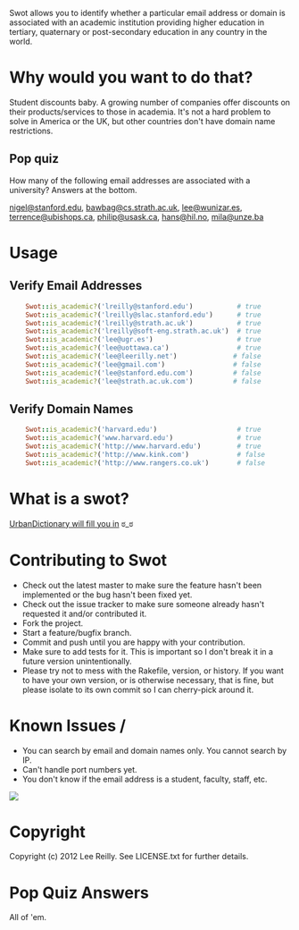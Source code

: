 Swot allows you to identify whether a particular email address or domain
is associated with an academic institution providing higher education in
tertiary, quaternary or post-secondary education in any country in the
world.

# Why would you want to do that?

Student discounts baby. A growing number of companies offer discounts on their products/services to those in academia. It's not a hard problem to solve in America or the UK, but other countries don't have domain name restrictions.

## Pop quiz

How many of the following email addresses are associated with a university? Answers at the bottom.

nigel@stanford.edu, bawbag@cs.strath.ac.uk, lee@wunizar.es, terrence@ubishops.ca, philip@usask.ca, hans@hil.no, mila@unze.ba

# Usage

## Verify Email Addresses
```ruby
    Swot::is_academic?('lreilly@stanford.edu')           # true
    Swot::is_academic?('lreilly@slac.stanford.edu')      # true
    Swot::is_academic?('lreilly@strath.ac.uk')           # true
    Swot::is_academic?('lreilly@soft-eng.strath.ac.uk')  # true
    Swot::is_academic?('lee@ugr.es')                     # true
    Swot::is_academic?('lee@uottawa.ca')                 # true
    Swot::is_academic?('lee@leerilly.net')              # false
    Swot::is_academic?('lee@gmail.com')                 # false
    Swot::is_academic?('lee@stanford.edu.com')          # false
    Swot::is_academic?('lee@strath.ac.uk.com')          # false
```
## Verify Domain Names
```ruby
    Swot::is_academic?('harvard.edu')                    # true
    Swot::is_academic?('www.harvard.edu')                # true
    Swot::is_academic?('http://www.harvard.edu')         # true
    Swot::is_academic?('http://www.kink.com')            # false
    Swot::is_academic?('http://www.rangers.co.uk')       # false
```
# What is a swot?

[UrbanDictionary will fill you in](http://www.urbandictionary.com/define.php?term=swot) ಠ_ಠ

# Contributing to Swot

* Check out the latest master to make sure the feature hasn't been implemented or the bug hasn't been fixed yet.
* Check out the issue tracker to make sure someone already hasn't requested it and/or contributed it.
* Fork the project.
* Start a feature/bugfix branch.
* Commit and push until you are happy with your contribution.
* Make sure to add tests for it. This is important so I don't break it in a future version unintentionally.
* Please try not to mess with the Rakefile, version, or history. If you want to have your own version, or is otherwise necessary, that is fine, but please isolate to its own commit so I can cherry-pick around it.

# Known Issues /

* You can search by email and domain names only. You cannot search by IP.
* Can't handle port numbers yet.
* You don't know if the email address is a student, faculty, staff, etc.

![](http://i.imgur.com/K8vsw.gif)

# Copyright

Copyright (c) 2012 Lee Reilly. See LICENSE.txt for
further details.

# Pop Quiz Answers

All of 'em.
